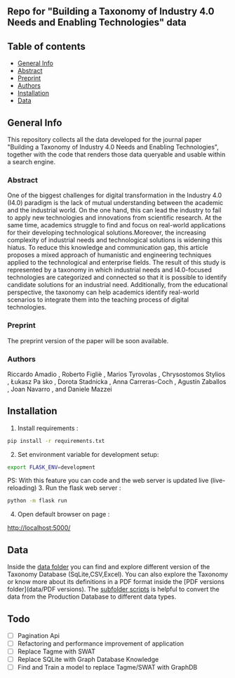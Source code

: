 ## Repo for "Building a Taxonomy of Industry 4.0 Needs and Enabling Technologies" data

## Table of contents
* [General Info](#general-info)
* [Abstract](#abstract)
* [Preprint](#preprint)
* [Authors](#authors)
* [Installation](#installation)
* [Data](#data)

## General Info
This repository collects all the data developed for the journal paper "Building a Taxonomy of Industry 4.0 Needs and Enabling Technologies", together with the code that renders those data queryable and usable within a search engine.

### Abstract 

One of the biggest challenges for digital transformation in the Industry 4.0 (I4.0) paradigm is the lack of mutual understanding between the academic and the industrial world. On the one hand, this can lead the industry to fail to apply new technologies and innovations from scientific research. At the same time, academics struggle to find and focus on real-world applications for their developing technological solutions.Moreover, the increasing complexity of industrial needs and technological solutions is widening this hiatus. To reduce this knowledge and communication gap, this article proposes a mixed approach of humanistic and engineering techniques applied to the technological and enterprise fields. The result of this study is represented by a taxonomy in which industrial needs and I4.0-focused technologies are categorized and connected so that it is possible to identify candidate solutions for an industrial need. Additionally, from the educational perspective, the taxonomy can help academics identify real-world scenarios to integrate them into the teaching process of digital technologies.


### Preprint 
The preprint version of the paper will be soon available.

### Authors

Riccardo Amadio , Roberto Figliè , Marios Tyrovolas , Chrysostomos Stylios , Łukasz Pa ́sko , Dorota Stadnicka , Anna Carreras-Coch , Agustín Zaballos , Joan
Navarro , and Daniele Mazzei 



## Installation
1. Install requirements : 
```bash
pip install -r requirements.txt
```
2. Set environment variable  for development setup:
```bash
export FLASK_ENV=development 
```
PS: With this feature you can code and the web server is updated live (live-reloading)
3. Run the flask web server :
```bash
python -m flask run 
```
4. Open default browser on page : 

[http://localhost:5000/](http://localhost:5000/)


## Data 

Inside the [data folder](data/) you can find and explore different version of the Taxonomy Database (SqLite,CSV,Excel).
You can also explore the Taxonomy or know more about its definitions in a PDF format inside the [PDF versions folder](data/PDF versions).
The [subfolder scripts](data/scripts/) is helpful to convert the data from the Production Database to different data types.




## Todo

- [ ] Pagination Api
- [ ] Refactoring and performance improvement of application
- [ ] Replace Tagme with SWAT
- [ ] Replace SQLite with Graph Database Knowledge
- [ ] Find and Train a model to replace Tagme/SWAT with GraphDB
